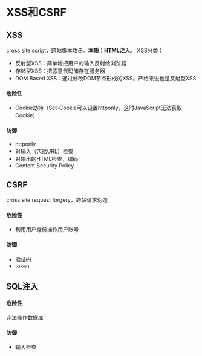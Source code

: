 # XSS和CSRF

## XSS

cross site script，跨站脚本攻击。**本质：HTML注入**。
XSS分类：

* 反射型XSS：简单地把用户的输入反射给浏览器
* 存储型XSS：把恶意代码储存在服务器
* DOM Based XSS：通过修改DOM节点形成的XSS。严格来说也是反射型XSS

#### 危险性

* Cookie劫持（Set-Cookie可以设置httponly，这时JavaScript无法获取Cookie）

#### 防御

* httponly
* 对输入（包括URL）检查
* 对输出的HTML检查，编码
* Content Security Policy

## CSRF

cross site request forgery，跨站请求伪造

#### 危险性

* 利用用户身份操作用户账号

#### 防御

* 验证码
* token

## SQL注入

#### 危险性

非法操作数据库

#### 防御

* 输入检查
